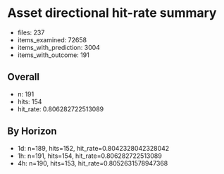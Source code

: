 # Asset directional hit-rate summary
- files: 237
- items_examined: 72658
- items_with_prediction: 3004
- items_with_outcome: 191

## Overall
- n: 191
- hits: 154
- hit_rate: 0.806282722513089

## By Horizon
- 1d: n=189, hits=152, hit_rate=0.8042328042328042
- 1h: n=191, hits=154, hit_rate=0.806282722513089
- 4h: n=190, hits=153, hit_rate=0.8052631578947368
